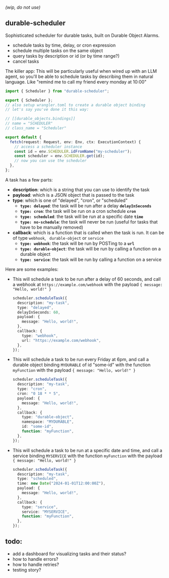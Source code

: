 _(wip, do not use)_

## durable-scheduler

Sophisticated scheduler for durable tasks, built on Durable Object Alarms.

- schedule tasks by time, delay, or cron expression
- schedule multiple tasks on the same object
- query tasks by description or id (or by time range?)
- cancel tasks

The killer app: This will be particularly useful when wired up with an LLM agent, so you'll be able to schedule tasks by describing them in natural language. Like "remind me to call my friend every monday at 10:00"

```ts
import { Scheduler } from "durable-scheduler";

export { Scheduler };
// also setup wrangler.toml to create a durable object binding
// let's say you've done it this way:

// [[durable_objects.bindings]]
// name = "SCHEDULER"
// class_name = "Scheduler"

export default {
  fetch(request: Request, env: Env, ctx: ExecutionContext) {
    // access a scheduler instance
    const id = env.SCHEDULER.idFromName("my-scheduler");
    const scheduler = env.SCHEDULER.get(id);
    // now you can use the scheduler
  },
};
```

A task has a few parts:

- **description**: which is a string that you can use to identify the task
- **payload**: which is a JSON object that is passed to the task
- **type**: which is one of "delayed", "cron", or "scheduled"
  - **`type: delayed`**: the task will be run after a delay **`delayInSeconds`**
  - **`type: cron`**: the task will be run on a cron schedule **`cron`**
  - **`type: scheduled`**: the task will be run at a specific date **`time`**
  - **`type: no-schedule`**: the task will never be run (useful for tasks that have to be manually removed)
- **callback**: which is a function that is called when the task is run. It can be of type `webhook`, ` durable-object` or `service`
  - **`type: webhook`**: the task will be run by POSTing to a **`url`**
  - **`type: durable-object`**: the task will be run by calling a function on a durable object
  - **`type: service`**: the task will be run by calling a function on a service

Here are some examples:

- This will schedule a task to be run after a delay of 60 seconds, and call a webhook at `https://example.com/webhook` with the payload `{ message: "Hello, world!" }`

  ```ts
  scheduler.scheduleTask({
    description: "my-task",
    type: "delayed",
    delayInSeconds: 60,
    payload: {
      message: "Hello, world!",
    },
    callback: {
      type: "webhook",
      url: "https://example.com/webhook",
    },
  });
  ```

- This will schedule a task to be run every Friday at 6pm, and call a durable object binding `MYDURABLE` of id "some-id" with the function `myFunction` with the payload `{ message: "Hello, world!" }`

  ```ts
  scheduler.scheduleTask({
    description: "my-task",
    type: "cron",
    cron: "0 18 * * 5",
    payload: {
      message: "Hello, world!",
    },
    callback: {
      type: "durable-object",
      namespace: "MYDURABLE",
      id: "some-id",
      function: "myFunction",
    },
  });
  ```

- This will schedule a task to be run at a specific date and time, and call a service binding `MYSERVICE` with the function `myFunction` with the payload `{ message: "Hello, world!" }`

  ```ts
  scheduler.scheduleTask({
    description: "my-task",
    type: "scheduled",
    time: new Date("2024-01-01T12:00:00Z"),
    payload: {
      message: "Hello, world!",
    },
    callback: {
      type: "service",
      service: "MYSERVICE",
      function: "myFunction",
    },
  });
  ```

## todo:

- add a dashboard for visualizing tasks and their status?
- how to handle errors?
- how to handle retries?
- testing story?

